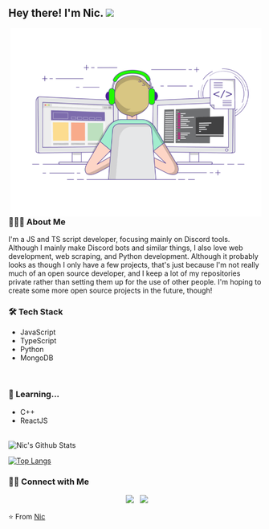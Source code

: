 <h2> Hey there! I'm Nic. <img src="https://github.com/souvikguria98/souvikguria98/blob/master/Hi.gif" width="25"></h2>
<img align="right" alt="GIF" src="https://raw.githubusercontent.com/devSouvik/devSouvik/master/gif3.gif" width="500"/>

<h3> 👨🏻‍💻 About Me </h3>

I'm a JS and TS script developer, focusing mainly on Discord tools. Although I mainly make Discord bots and similar things, I also love web development, web scraping, and Python development. Although it probably looks as though I only have a few projects, that's just because I'm not really much of an open source developer, and I keep a lot of my repositories private rather than setting them up for the use of other people. I'm hoping to create some more open source projects in the future, though!

<h3>🛠 Tech Stack</h3>

- JavaScript
- TypeScript
- Python
- MongoDB

<br>

<h3>📕 Learning...</h3>

- C++
- ReactJS

<br>

<img align="center" src="https://github-readme-stats.vercel.app/api?username=thebignic&include_all_commits=true&count_private=true&show_icons=true&line_height=20&title_color=7A7ADB&icon_color=2234AE&text_color=D3D3D3&bg_color=0,000000,130F40" alt="Nic's Github Stats">

</br>

[![Top Langs](https://github-readme-stats.vercel.app/api/top-langs/?username=thebignic&layout=compact&text_color=daf7dc&bg_color=151515)](https://github.com/devSouvik/github-readme-stats)


<h3> 🤝🏻 Connect with Me </h3>

<p align="center">
&nbsp; <a href="https://twitter.com/thebignic___" target="_blank" rel="noopener noreferrer"><img src="https://img.icons8.com/plasticine/100/000000/twitter.png" width="50" /></a>  
&nbsp; <a href="https://discord.gg/2EdW48mNBY"><img src="https://img.icons8.com/plasticine/100/000000/discord-logo.png"/></a>
</p>

⭐️ From [Nic](https://github.com/thebignic)

